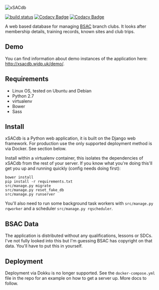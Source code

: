 ![xSACdb](https://raw.githubusercontent.com/wjdp/xSACdb/develop/src/xsd_about/static/images/logo.gif)

[![build status](https://gitlab.com/wjdp/xSACdb/badges/develop/build.svg)](https://gitlab.com/wjdp/xSACdb/commits/develop) [![Codacy Badge](https://api.codacy.com/project/badge/Coverage/c8831628fa6943f8884c54370e94d87c)](https://www.codacy.com/app/wjdp/xSACdb?utm_source=github.com&utm_medium=referral&utm_content=wjdp/xSACdb&utm_campaign=Badge_Coverage) [![Codacy Badge](https://api.codacy.com/project/badge/Grade/c8831628fa6943f8884c54370e94d87c)](https://www.codacy.com/app/wjdp/xSACdb?utm_source=github.com&amp;utm_medium=referral&amp;utm_content=wjdp/xSACdb&amp;utm_campaign=Badge_Grade)

A web based database for managing [BSAC](https://www.bsac.com/) branch clubs. It looks after membership details, training records, known sites and club trips.

Demo
----

You can find information about demo instances of the application here: <http://xsacdb.wjdp.uk/demo/>.

Requirements
------------

- Linux OS, tested on Ubuntu and Debian
- Python 2.7
- virtualenv
- Bower
- Sass

Install
-------
xSACdb is a Python web application, it is built on the Django web framework. For production use the only supported deployment method is via Docker. See section below.

Install within a virtualenv container, this isolates the dependencies of xSACdb from the rest of your server. If you know what you're doing this'll get you up and running quickly (config needs doing first):

    bower install
    pip install -r requirements.txt
    src/manage.py migrate
    src/manage.py reset_fake_db
    src/manage.py runserver

You'll also need to run some background task workers with `src/manage.py rqworker` and a scheduler `src/manage.py rqscheduler`.

BSAC Data
---------
The application is distributed without any qualifications, lessons or SDCs. I've not fully looked into this but I'm guessing BSAC has copyright on that data. You'll have to put this in yourself.

Deployment
----------

Deployment via Dokku is no longer supported. See the `docker-compose.yml` file in the repo for an example on how to get a server up. More docs to follow.
